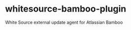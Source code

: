 whitesource-bamboo-plugin
=========================

White Source external update agent for Atlassian Bamboo